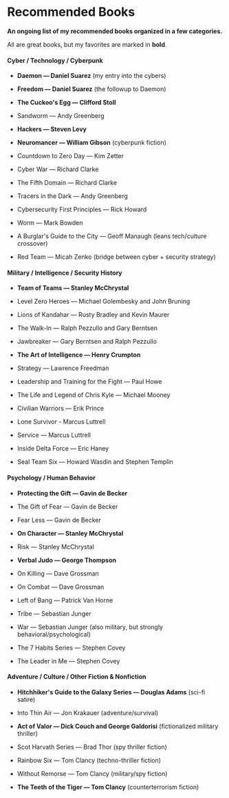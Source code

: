 # Recommended Books

**An ongoing list of my recommended books organized in a few categories.**

All are great books, but my favorites are marked in **bold**.

#### Cyber / Technology / Cyberpunk

- **Daemon — Daniel Suarez** (my entry into the cybers)

- **Freedom — Daniel Suarez** (the followup to Daemon)

- **The Cuckoo's Egg — Clifford Stoll**

- Sandworm — Andy Greenberg

- **Hackers — Steven Levy**

- **Neuromancer — William Gibson** (cyberpunk fiction)

- Countdown to Zero Day — Kim Zetter

- Cyber War — Richard Clarke

- The Fifth Domain — Richard Clarke

- Tracers in the Dark — Andy Greenberg

- Cybersecurity First Principles — Rick Howard

- Worm — Mark Bowden

- A Burglar's Guide to the City — Geoff Manaugh (leans tech/culture crossover)

- Red Team — Micah Zenko (bridge between cyber + security strategy)

#### Military / Intelligence / Security History

- **Team of Teams — Stanley McChrystal**

- Level Zero Heroes — Michael Golembesky and John Bruning

- Lions of Kandahar — Rusty Bradley and Kevin Maurer

- The Walk-In — Ralph Pezzullo and Gary Berntsen

- Jawbreaker — Gary Berntsen and Ralph Pezzullo

- **The Art of Intelligence — Henry Crumpton**

- Strategy — Lawrence Freedman

- Leadership and Training for the Fight — Paul Howe

- The Life and Legend of Chris Kyle — Michael Mooney

- Civilian Warriors — Erik Prince

- Lone Survivor - Marcus Luttrell

- Service — Marcus Luttrell

- Inside Delta Force — Eric Haney

- Seal Team Six — Howard Wasdin and Stephen Templin

#### Psychology / Human Behavior

- **Protecting the Gift — Gavin de Becker**

- The Gift of Fear — Gavin de Becker

- Fear Less — Gavin de Becker

- **On Character — Stanley McChrystal**

- Risk — Stanley McChrystal

- **Verbal Judo — George Thompson**

- On Killing — Dave Grossman

- On Combat — Dave Grossman

- Left of Bang — Patrick Van Horne

- Tribe — Sebastian Junger

- War — Sebastian Junger (also military, but strongly behavioral/psychological)

- The 7 Habits Series — Stephen Covey

- The Leader in Me — Stephen Covey

#### Adventure / Culture / Other Fiction & Nonfiction

- **Hitchhiker's Guide to the Galaxy Series — Douglas Adams** (sci-fi satire)

- Into Thin Air — Jon Krakauer (adventure/survival)

- **Act of Valor — Dick Couch and George Galdorisi** (fictionalized military thriller)

- Scot Harvath Series — Brad Thor (spy thriller fiction)

- Rainbow Six — Tom Clancy (techno-thriller fiction)

- Without Remorse — Tom Clancy (military/spy fiction)

- **The Teeth of the Tiger — Tom Clancy** (counterterrorism fiction)








